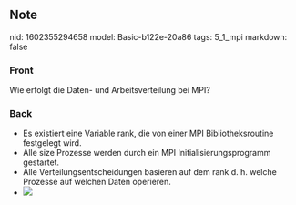 ## Note
nid: 1602355294658
model: Basic-b122e-20a86
tags: 5_1_mpi
markdown: false

### Front
Wie erfolgt die Daten- und Arbeitsverteilung bei MPI?

### Back
<ul>
  <li>Es existiert eine Variable rank, die von einer MPI
  Bibliotheksroutine festgelegt wird.
  <li>Alle size Prozesse werden durch ein MPI
  Initialisierungsprogramm gestartet.
  <li>Alle Verteilungsentscheidungen basieren auf dem rank d. h.
  welche Prozesse auf welchen Daten operieren.
  <li><img src=
  "paste-044c66045025b6a0d954212935552f3fe46d8256.jpg">
</ul>

